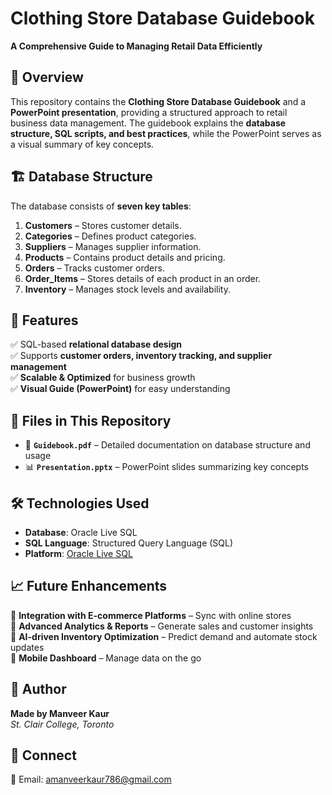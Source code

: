 # Clothing Store Database Guidebook  
**A Comprehensive Guide to Managing Retail Data Efficiently**  

## 📌 Overview  
This repository contains the **Clothing Store Database Guidebook** and a **PowerPoint presentation**, providing a structured approach to retail business data management. The guidebook explains the **database structure, SQL scripts, and best practices**, while the PowerPoint serves as a visual summary of key concepts.  

## 🏗️ Database Structure  
The database consists of **seven key tables**:  
1. **Customers** – Stores customer details.  
2. **Categories** – Defines product categories.  
3. **Suppliers** – Manages supplier information.  
4. **Products** – Contains product details and pricing.  
5. **Orders** – Tracks customer orders.  
6. **Order_Items** – Stores details of each product in an order.  
7. **Inventory** – Manages stock levels and availability.  

## 🚀 Features  
✅ SQL-based **relational database design**  
✅ Supports **customer orders, inventory tracking, and supplier management**  
✅ **Scalable & Optimized** for business growth  
✅ **Visual Guide (PowerPoint)** for easy understanding  

## 📂 Files in This Repository  
- 📘 **`Guidebook.pdf`** – Detailed documentation on database structure and usage  
- 📊 **`Presentation.pptx`** – PowerPoint slides summarizing key concepts  

## 🛠️ Technologies Used  
- **Database**: Oracle Live SQL  
- **SQL Language**: Structured Query Language (SQL)  
- **Platform**: [Oracle Live SQL](https://livesql.oracle.com/next/)  

## 📈 Future Enhancements  
🔹 **Integration with E-commerce Platforms** – Sync with online stores  
🔹 **Advanced Analytics & Reports** – Generate sales and customer insights  
🔹 **AI-driven Inventory Optimization** – Predict demand and automate stock updates  
🔹 **Mobile Dashboard** – Manage data on the go  

## 👤 Author  
**Made by Manveer Kaur**  
*St. Clair College, Toronto*  

## 🔗 Connect  

📧 Email: amanveerkaur786@gmail.com 


